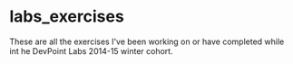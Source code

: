 labs_exercises
==============
These are all the exercises I've been working on or have completed while int he DevPoint Labs 2014-15 winter cohort.
